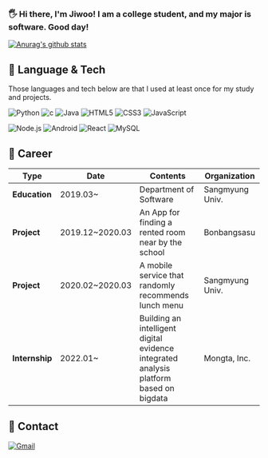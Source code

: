 ### 🖐 Hi there, I'm Jiwoo! I am a college student, and my major is software. Good day!

[![Anurag's github stats](https://github-readme-stats.vercel.app/api?username=jwo29)](https://github.com/jwo29/github-readme-stats)

## 🍇 Language & Tech

Those languages and tech below are that I used at least once for my study and projects.

![Python](https://img.shields.io/badge/Python-3766AB?style=flate&logo=Python&logoColor=white) ![c](https://img.shields.io/badge/C-A8B9CC?style=flat&logo=C&logoColor=white) ![Java](https://img.shields.io/badge/Java-007396?style=flat&logo=Java&logoColor=white) ![HTML5](https://img.shields.io/badge/HTML5-0E34F26?style=flat&logo=HTML5&logoColor=white) ![CSS3](https://img.shields.io/badge/CSS3-1572B6?style=flat&logo=CSS3&logoColor=white) ![JavaScript](https://img.shields.io/badge/JavaScript-F7DF1E?style=flat&logo=JavaScript&logoColor=white)

![Node.js](https://img.shields.io/badge/Node.js-339933?style=flat&logo=Node.js&logoColor=white) ![Android](https://img.shields.io/badge/Android-3DDC84?style=flat&logo=Android&logoColor=white) ![React](https://img.shields.io/badge/React-61DAFB?style=flat&logo=React&logoColor=white) ![MySQL](https://img.shields.io/badge/MySQL-4479A1?style=flat&logo=MySQL&logoColor=white)

## 🥝 Career

| **Type**      	| **Date**       	| **Contents**                                          	| **Organization** 	|
|---------------	|----------------	|-------------------------------------------------------	|------------------	|
| **Education** 	| 2019.03~        	| Department of Software                                	| Sangmyung Univ.  	|
| **Project**   	| 2019.12~2020.03 	| An App for finding a rented room near by the school   	| Bonbangsasu      	|
| **Project**   	| 2020.02~2020.03  	| A mobile service that randomly recommends lunch menu  	| Sangmyung Univ.  	|
| **Internship**  | 2022.01~          | Building an intelligent digital evidence integrated analysis platform based on bigdata | Mongta, Inc. |

## 🍉 Contact

[![Gmail](https://img.shields.io/badge/Gmail-D14836?style=flat&logo=Gmail&logoColor=white&link=mailto:jwo2955@gmail.com)](mailto:jwo2955@gmail.com)

<!--
**jwo29/jwo29** is a ✨ _special_ ✨ repository because its `README.md` (this file) appears on your GitHub profile.

Here are some ideas to get you started:

- 🔭 I’m currently working on ...
- 🌱 I’m currently learning ...
- 👯 I’m looking to collaborate on ...
- 🤔 I’m looking for help with ...
- 💬 Ask me about ...
- 📫 How to reach me: ...
- 😄 Pronouns: ...
- ⚡ Fun fact: ...
-->
